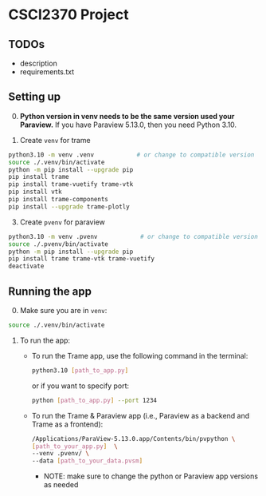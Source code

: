 # CSCI2370 Project

## TODOs
* description
* requirements.txt

## Setting up
0. **Python version in venv needs to be the same version used your Paraview.** If you have Paraview 5.13.0, then you need Python 3.10.

1. Create `venv` for trame
```sh
python3.10 -m venv .venv            # or change to compatible version
source ./.venv/bin/activate
python -m pip install --upgrade pip
pip install trame
pip install trame-vuetify trame-vtk
pip install vtk
pip install trame-components
pip install --upgrade trame-plotly
```

3. Create `pvenv` for paraview
```sh
python3.10 -m venv .pvenv            # or change to compatible version
source ./.pvenv/bin/activate
python -m pip install --upgrade pip
pip install trame trame-vtk trame-vuetify
deactivate
```


## Running the app

0. Make sure you are in `venv`: 

```sh
source ./.venv/bin/activate
```

1. To run the app:

    * To run the Trame app, use the following command in the terminal:
        ```sh
        python3.10 [path_to_app.py]
        ```

        or if you want to specify port:
        ```sh
        python [path_to_app.py] --port 1234
        ```

    * To run the Trame & Paraview app (i.e., Paraview as a backend and Trame as a frontend):
        ```sh
        /Applications/ParaView-5.13.0.app/Contents/bin/pvpython \
        [path_to_your_app.py]  \
        --venv .pvenv/ \
        --data [path_to_your_data.pvsm]
        ```
        * NOTE: make sure to change the python or Paraview app versions as needed
        
